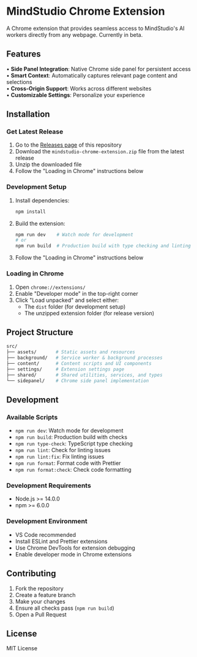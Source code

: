 # MindStudio Chrome Extension

A Chrome extension that provides seamless access to MindStudio's AI workers directly from any webpage. Currently in beta.

## Features

• **Side Panel Integration**: Native Chrome side panel for persistent access  
• **Smart Context**: Automatically captures relevant page content and selections  
• **Cross-Origin Support**: Works across different websites  
• **Customizable Settings**: Personalize your experience  

## Installation

### Get Latest Release

1. Go to the [Releases page](https://github.com/youai1/mindstudio-chrome-extension/releases/latest) of this repository
2. Download the `mindstudio-chrome-extension.zip` file from the latest release
3. Unzip the downloaded file
4. Follow the "Loading in Chrome" instructions below

### Development Setup

1. Install dependencies:

   ```bash
   npm install
   ```

2. Build the extension:

   ```bash
   npm run dev    # Watch mode for development
   # or
   npm run build  # Production build with type checking and linting
   ```

3. Follow the "Loading in Chrome" instructions below

### Loading in Chrome

1. Open `chrome://extensions/`
2. Enable "Developer mode" in the top-right corner
3. Click "Load unpacked" and select either:
   - The `dist` folder (for development setup)
   - The unzipped extension folder (for release version)

## Project Structure

```sh
src/
├── assets/       # Static assets and resources
├── background/   # Service worker & background processes
├── content/      # Content scripts and UI components
├── settings/     # Extension settings page
├── shared/       # Shared utilities, services, and types
└── sidepanel/    # Chrome side panel implementation
```

## Development

### Available Scripts

- `npm run dev`: Watch mode for development
- `npm run build`: Production build with checks
- `npm run type-check`: TypeScript type checking
- `npm run lint`: Check for linting issues
- `npm run lint:fix`: Fix linting issues
- `npm run format`: Format code with Prettier
- `npm run format:check`: Check code formatting

### Development Requirements

- Node.js >= 14.0.0
- npm >= 6.0.0

### Development Environment

- VS Code recommended
- Install ESLint and Prettier extensions
- Use Chrome DevTools for extension debugging
- Enable developer mode in Chrome extensions

## Contributing

1. Fork the repository
2. Create a feature branch
3. Make your changes
4. Ensure all checks pass (`npm run build`)
5. Open a Pull Request

## License

MIT License
